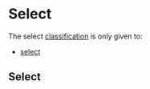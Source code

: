 # Select

The select [classification](/inputs/) is only given to:

- [select](#select)

## Select

```vue

```

```html

```
